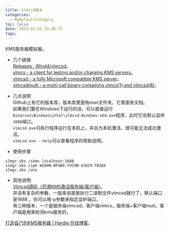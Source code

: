 ```yaml
---
title: vlmcsd相关
categories:
  - MyDefaultCategory
toc: false
date: 2019-01-25 14:40:17
tags:
---
```

KMS服务器模拟器。
<!-- more -->

* 几个链接  
[Releases · Wind4/vlmcsd](https://github.com/Wind4/vlmcsd/releases)。  
[vlmcs - a client for testing and/or charging KMS servers](https://github.com/Wind4/vlmcsd/blob/master/man/vlmcs.1)。  
[vlmcsd - a fully Microsoft compatible KMS server](https://github.com/Wind4/vlmcsd/blob/master/man/vlmcsd.8)。  
[vlmcsdmulti - a multi-call binary containing vlmcs(1) and vlmcsd(8)](https://github.com/Wind4/vlmcsd/blob/master/man/vlmcsdmulti.1)。  

* 几点说明  
Github上有它的版本库，版本库里面有man文件夹，它里面有文档。  
如果我们要在Windows下运行的话，可以直接运行`binaries\Windows\intel\vlmcsd-Windows-x64.exe`程序，此时它会默认监听`1688`端口。  
`vlmcsd.exe`可执行程序运行在本机上，并且为本机激活，很可能无法成功激活。  
`vlmcsd.exe --help`可以查看程序的帮助说明。  

* 使用步骤  
```
slmgr.vbs /skms localhost:1688
slmgr.vbs /ipk W269N-WFGWX-YVC9B-4J6C9-T83GX
slmgr.vbs /ato
```

* 其他说明  
[Vlmcsd源码（开源KMS激活服务端/客户端）](https://03k.org/vlmcsd.html)。  
并没有复杂的参数，一般来说直接执行二进制文件vlmcsd就行了，默认端口是1688 ，你可以用-p参数来指定监听端口，  
有三种版本，一个是服务端vlmcsd，客户端vlmcs，服务端+客户端muti，客户端是用来检测kms服务的，  

[打造自己的KMS服务器 | Hardie 在线博客](https://www.hardie.me/打造自己的KMS服务器/)。  

